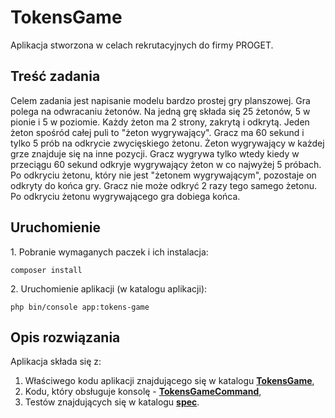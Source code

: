 # TokensGame

Aplikacja stworzona w celach rekrutacyjnych do firmy PROGET.

## Treść zadania
Celem zadania jest napisanie modelu bardzo prostej gry planszowej. Gra polega na odwracaniu żetonów. Na jedną grę składa się 25 żetonów, 5 w pionie i 5 w poziomie. Każdy żeton ma 2 strony, zakrytą i odkrytą. Jeden żeton spośród całej puli to "żeton wygrywający". Gracz ma 60 sekund i tylko 5 prób na odkrycie zwycięskiego żetonu. Żeton wygrywający w każdej grze znajduje się na inne pozycji. Gracz wygrywa tylko wtedy kiedy w przeciągu 60 sekund odkryje wygrywający żeton w co najwyżej 5 próbach. Po odkryciu żetonu, który nie jest "żetonem wygrywającym", pozostaje on odkryty do końca gry. Gracz nie może odkryć 2 razy tego samego żetonu. Po odkryciu żetonu wygrywającego gra dobiega końca.

## Uruchomienie

1\. Pobranie wymaganych paczek i ich instalacja:
```composer log
composer install
```

2\. Uruchomienie aplikacji (w katalogu aplikacji):
```composer log
php bin/console app:tokens-game
```

## Opis rozwiązania

Aplikacja składa się z:
1. Właściwego kodu aplikacji znajdującego się w katalogu **[TokensGame](src/TokensGame)**,
2. Kodu, który obsługuje konsolę - **[TokensGameCommand](src/Command/TokensGameCommand.php)**,
3. Testów znajdujących się w katalogu **[spec](spec)**.